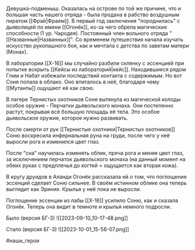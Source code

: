 Девушка-подменыш. Оказалась на острове по той же причине, что и большая часть нашего отряда - была продана в рабство воздушным пиратом [[Фрай|Фраем]].
В первый год заключения "породнилась" с дьяволицей по имени [[Огонёк]], из-за чего обрела магические способности (1 ур. Чародея). 
Постоянный член вольного отряда "[[Названные|Названных]]". Со временем путешествия начала изучать искусство рукопашного боя, как и мечтала с детства по заветам матери (Монах).

В лаборатории [[Х-16]] мы случайно разбили склянку с эссенцией при попытке вскрыть [[Кейсы из лабораторий|кейс]]. Находившиеся рядом Глим и Набат избежали последствий контакта с содержимым. Но вот Соня попала в облако. Оно впиталось в неё, благодаря чему [[Мутанты]] ощущают её как свою.

В лагере Тернистых охотников Соня вытянула из магической колоды особое оружие - Перчатки дьявольского монаха. Они постепенно растут, покрывая всё большую площадь её тела. Это особое дьявольское оружие, которое нужно развивать.

После смерти от рук [[Тернистые охотники|Тернистых охотников]] Соню воскресила инфернальная руна на груди, после чего у неё выросли рога и изменился цвет глаз. 

После "сна" научилась изменять облик, пряча рога и меняя цвет глаз, за исключением перчаток дьявольского монаха (на данный момент на обеих руках с предплечья до когтей = ощущается как вторая кожа). 

В кругу друидов в Аланди Огонёк рассказала ей о том, что поглощение эссенций сделает Соню сильнее. В своём истинном облике она теперь выглядит как Эриния. Крылья у неё пока не выросли.

Поглощение эссенции из лабы [[Х-16]] усилило Соню, как и сказала Огонёк. Теперь она видит в темноте и крылья немного подросли.

Было (версия БГ-3)
![[2023-09-10_10-17-48.png]]

Стало (версия БГ-3)
![[2023-10-01_15-56-07.png]]

#наши_герои 